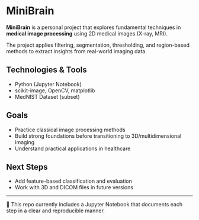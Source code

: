 # MiniBrain

**MiniBrain** is a personal project that explores fundamental techniques in **medical image processing** using 2D medical images (X-ray, MRI).  

The project applies filtering, segmentation, thresholding, and region-based methods to extract insights from real-world imaging data.

## Technologies & Tools
- Python (Jupyter Notebook)
- scikit-image, OpenCV, matplotlib
- MedNIST Dataset (subset)

## Goals
- Practice classical image processing methods  
- Build strong foundations before transitioning to 3D/multidimensional imaging  
- Understand practical applications in healthcare

## Next Steps
- Add feature-based classification and evaluation  
- Work with 3D and DICOM files in future versions

---

📂 This repo currently includes a Jupyter Notebook that documents each step in a clear and reproducible manner.
